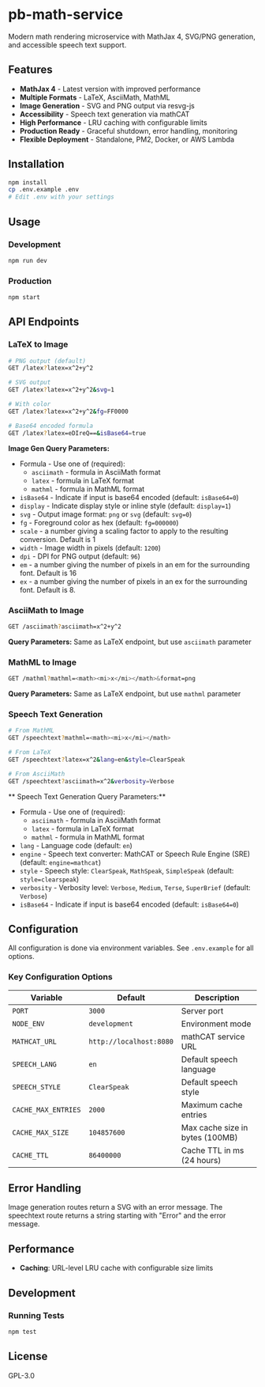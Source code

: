 # pb-math-service

Modern math rendering microservice with MathJax 4, SVG/PNG generation, and accessible speech text support.

## Features

- **MathJax 4** - Latest version with improved performance
- **Multiple Formats** - LaTeX, AsciiMath, MathML
- **Image Generation** - SVG and PNG output via resvg-js
- **Accessibility** - Speech text generation via mathCAT
- **High Performance** - LRU caching with configurable limits
- **Production Ready** - Graceful shutdown, error handling, monitoring
- **Flexible Deployment** - Standalone, PM2, Docker, or AWS Lambda

## Installation

```bash
npm install
cp .env.example .env
# Edit .env with your settings
```

## Usage

### Development

```bash
npm run dev
```

### Production

```bash
npm start
```

## API Endpoints

### LaTeX to Image

```bash
# PNG output (default)
GET /latex?latex=x^2+y^2

# SVG output
GET /latex?latex=x^2+y^2&svg=1

# With color
GET /latex?latex=x^2+y^2&fg=FF0000

# Base64 encoded formula
GET /latex?latex=eDIreQ==&isBase64=true
```

**Image Gen Query Parameters:**

- Formula - Use one of (required):
  - `asciimath` - formula in AsciiMath format
  - `latex` - formula in LaTeX format
  - `mathml` - formula in MathML format
- `isBase64` - Indicate if input is base64 encoded (default: `isBase64=0`)
- `display` - Indicate display style or inline style (default: `display=1`)
- `svg` - Output image format: `png` or `svg` (default: `svg=0`)
- `fg` - Foreground color as hex (default: `fg=000000`)
- `scale` -  a number giving a scaling factor to apply to the resulting conversion. Default is 1
- `width` - Image width in pixels (default: `1200`)
- `dpi` - DPI for PNG output (default: `96`)
- `em` - a number giving the number of pixels in an em for the surrounding font. Default is 16
- `ex` - a number giving the number of pixels in an ex for the surrounding font. Default is 8.


### AsciiMath to Image

```bash
GET /asciimath?asciimath=x^2+y^2
```

**Query Parameters:** Same as LaTeX endpoint, but use `asciimath` parameter

### MathML to Image

```bash
GET /mathml?mathml=<math><mi>x</mi></math>&format=png
```

**Query Parameters:** Same as LaTeX endpoint, but use `mathml` parameter

### Speech Text Generation

```bash
# From MathML
GET /speechtext?mathml=<math><mi>x</mi></math>

# From LaTeX
GET /speechtext?latex=x^2&lang=en&style=ClearSpeak

# From AsciiMath
GET /speechtext?asciimath=x^2&verbosity=Verbose
```

** Speech Text Generation Query Parameters:**

- Formula - Use one of (required):
  - `asciimath` - formula in AsciiMath format
  - `latex` - formula in LaTeX format
  - `mathml` - formula in MathML format
- `lang` - Language code (default: `en`)
- `engine` - Speech text converter: MathCAT or Speech Rule Engine (SRE) (default: `engine=mathcat`)
- `style` - Speech style: `ClearSpeak`, `MathSpeak`, `SimpleSpeak` (default: `style=clearspeak`)
- `verbosity` - Verbosity level: `Verbose`, `Medium`, `Terse`, `SuperBrief` (default: `Verbose`)
- `isBase64` - Indicate if input is base64 encoded (default: `isBase64=0`)

## Configuration

All configuration is done via environment variables. See `.env.example` for all options.

### Key Configuration Options

| Variable | Default | Description |
|----------|---------|-------------|
| `PORT` | `3000` | Server port |
| `NODE_ENV` | `development` | Environment mode |
| `MATHCAT_URL` | `http://localhost:8080` | mathCAT service URL |
| `SPEECH_LANG` | `en` | Default speech language |
| `SPEECH_STYLE` | `ClearSpeak` | Default speech style |
| `CACHE_MAX_ENTRIES` | `2000` | Maximum cache entries |
| `CACHE_MAX_SIZE` | `104857600` | Max cache size in bytes (100MB) |
| `CACHE_TTL` | `86400000` | Cache TTL in ms (24 hours) |


## Error Handling

Image generation routes return a SVG with an error message. The speechtext 
route returns a string starting with "Error" and the error message.

## Performance

- **Caching**: URL-level LRU cache with configurable size limits

## Development

### Running Tests

```bash
npm test
```

## License

GPL-3.0
